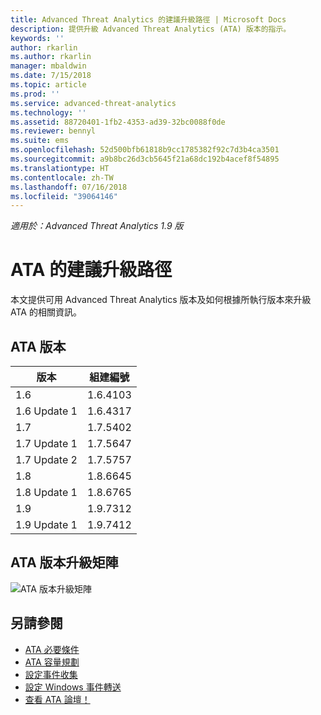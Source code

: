 ```yaml
---
title: Advanced Threat Analytics 的建議升級路徑 | Microsoft Docs
description: 提供升級 Advanced Threat Analytics (ATA) 版本的指示。
keywords: ''
author: rkarlin
ms.author: rkarlin
manager: mbaldwin
ms.date: 7/15/2018
ms.topic: article
ms.prod: ''
ms.service: advanced-threat-analytics
ms.technology: ''
ms.assetid: 88720401-1fb2-4353-ad39-32bc0088f0de
ms.reviewer: bennyl
ms.suite: ems
ms.openlocfilehash: 52d500bfb61818b9cc1785382f92c7d3b4ca3501
ms.sourcegitcommit: a9b8bc26d3cb5645f21a68dc192b4acef8f54895
ms.translationtype: HT
ms.contentlocale: zh-TW
ms.lasthandoff: 07/16/2018
ms.locfileid: "39064146"
---
```

*適用於：Advanced Threat Analytics 1.9 版*

# <a name="recommended-upgrade-path-for-ata"></a>ATA 的建議升級路徑
本文提供可用 Advanced Threat Analytics 版本及如何根據所執行版本來升級 ATA 的相關資訊。


## <a name="ata-versions"></a>ATA 版本

|版本|組建編號|
|----|----|
|1.6|1.6.4103|
|1.6 Update 1|1.6.4317|
|1.7|1.7.5402| 
|1.7 Update 1|1.7.5647|
|1.7 Update 2|1.7.5757|
|1.8|1.8.6645|
|1.8 Update 1|1.8.6765|
|1.9|1.9.7312|
|1.9 Update 1|1.9.7412|

## <a name="ata-version-upgrade-matrix"></a>ATA 版本升級矩陣

![ATA 版本升級矩陣](./media/upgrade-path.png)



## <a name="see-also"></a>另請參閱
- [ATA 必要條件](ata-prerequisites.md)
- [ATA 容量規劃](ata-capacity-planning.md)
- [設定事件收集](configure-event-collection.md)
- [設定 Windows 事件轉送](configure-event-collection.md#configuring-windows-event-forwarding)
- [查看 ATA 論壇！](https://social.technet.microsoft.com/Forums/security/home?forum=mata)

